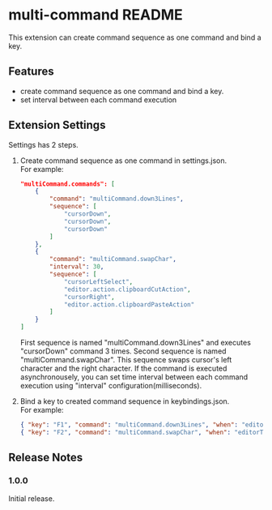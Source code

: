 # multi-command README

This extension can create command sequence as one command and bind a key.

## Features

* create command sequence as one command and bind a key.
* set interval between each command execution

## Extension Settings

Settings has 2 steps.

1. Create command sequence as one command in settings.json.  
    For example:
    ```json:settings.json
    "multiCommand.commands": [
        {
            "command": "multiCommand.down3Lines",
            "sequence": [
                "cursorDown",
                "cursorDown",
                "cursorDown"
            ]
        },
        {
            "command": "multiCommand.swapChar",
            "interval": 30,
            "sequence": [
                "cursorLeftSelect",
                "editor.action.clipboardCutAction",
                "cursorRight",
                "editor.action.clipboardPasteAction"
            ]
        }
    ]
    ```
    First sequence is named "multiCommand.down3Lines" and executes "cursorDown" command 3 times.
    Second sequence is named "multiCommand.swapChar". This sequence swaps cursor's left character and the right character. If the command is executed asynchronousely, you can set time interval between each command execution using "interval" configuration(milliseconds).

2. Bind a key to created command sequence in keybindings.json.  
    For example:
    ```json:keybindings.json
    { "key": "F1", "command": "multiCommand.down3Lines", "when": "editorTextFocus"},
    { "key": "F2", "command": "multiCommand.swapChar", "when": "editorTextFocus"}
    ```

## Release Notes

### 1.0.0

Initial release.

